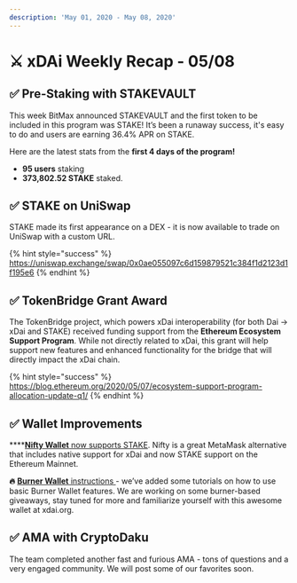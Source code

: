 ```yaml
---
description: 'May 01, 2020 - May 08, 2020'
---
```


# ⚔️ xDAi Weekly Recap - 05/08

## ✅ **Pre-Staking with STAKEVAULT**

This week BitMax announced STAKEVAULT and the first token to be included in this program was STAKE! It’s been a runaway success, it's easy to do and users are earning 36.4% APR on STAKE. 

Here are the latest stats from the **first 4 days of the program!**

* **95 users** staking
* **373,802.52 STAKE** staked.

## ✅ **STAKE on UniSwap**

STAKE made its first appearance on a DEX - it is now available to trade on UniSwap with a custom URL.  

{% hint style="success" %}
https://uniswap.exchange/swap/0x0ae055097c6d159879521c384f1d2123d1f195e6
{% endhint %}

## ✅ **TokenBridge Grant Award**

The TokenBridge project, which powers xDai interoperability \(for both Dai -&gt; xDai and STAKE\) received funding support from the **Ethereum Ecosystem Support Program**. While not directly related to xDai, this grant will help support new features and enhanced functionality for the bridge that will directly impact the xDai chain. 

{% hint style="success" %}
https://blog.ethereum.org/2020/05/07/ecosystem-support-program-allocation-update-q1/
{% endhint %}

## ✅ **Wallet Improvements**

\*\*\*\*[**Nifty Wallet** now supports STAKE](../../../for-users/wallets/nifty-wallet.md). Nifty is a great MetaMask alternative that includes native support for xDai and now STAKE support on the Ethereum Mainnet. 

**🔥** [**Burner Wallet** instructions ](../../../for-users/burner-wallet-functions/)- we’ve added some tutorials on how to use basic Burner Wallet features. We are working on some burner-based giveaways, stay tuned for more and familiarize yourself with this awesome wallet at xdai.org. 

## ✅ **AMA with CryptoDaku**

The team completed another fast and furious AMA - tons of questions and a very engaged community. We will post some of our favorites soon.

